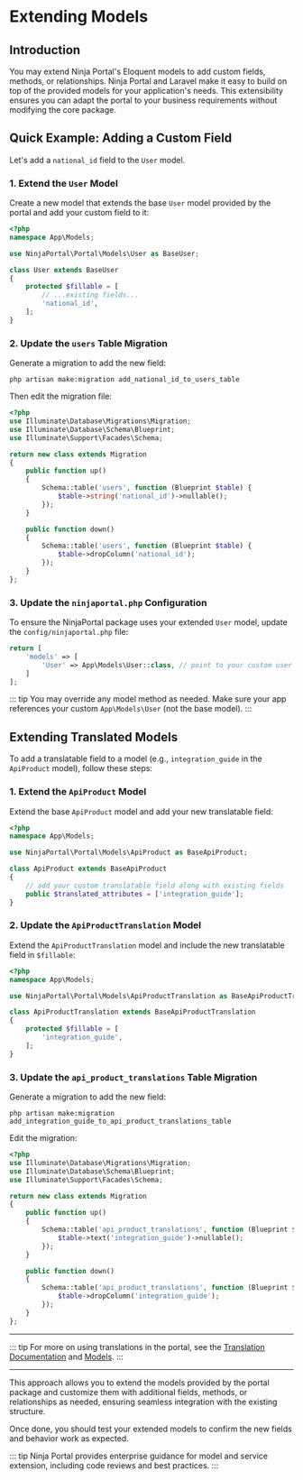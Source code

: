 # Extending Models

<!-- [[toc]] -->

## Introduction

You may extend Ninja Portal's Eloquent models to add custom fields, methods, or relationships. Ninja Portal and Laravel make it easy to build on top of the provided models for your application's needs. This extensibility ensures you can adapt the portal to your business requirements without modifying the core package.

## Quick Example: Adding a Custom Field

Let's add a `national_id` field to the `User` model.

### 1. Extend the `User` Model

Create a new model that extends the base `User` model provided by the portal and add your custom field to it:

```php
<?php
namespace App\Models;

use NinjaPortal\Portal\Models\User as BaseUser;

class User extends BaseUser
{
    protected $fillable = [
        // ...existing fields...
        'national_id',
    ];
}
````

### 2. Update the `users` Table Migration

Generate a migration to add the new field:

```shell
php artisan make:migration add_national_id_to_users_table
```

Then edit the migration file:

```php
<?php
use Illuminate\Database\Migrations\Migration;
use Illuminate\Database\Schema\Blueprint;
use Illuminate\Support\Facades\Schema;

return new class extends Migration
{
    public function up()
    {
        Schema::table('users', function (Blueprint $table) {
            $table->string('national_id')->nullable();
        });
    }

    public function down()
    {
        Schema::table('users', function (Blueprint $table) {
            $table->dropColumn('national_id');
        });
    }
};
```

### 3. Update the `ninjaportal.php` Configuration

To ensure the NinjaPortal package uses your extended `User` model, update the `config/ninjaportal.php` file:

```php
return [
    'models' => [
        'User' => App\Models\User::class, // point to your custom user model
    ]
];
```

::: tip
You may override any model method as needed. Make sure your app references your custom `App\Models\User` (not the base model).
:::

## Extending Translated Models

To add a translatable field to a model (e.g., `integration_guide` in the `ApiProduct` model), follow these steps:

### 1. Extend the `ApiProduct` Model

Extend the base `ApiProduct` model and add your new translatable field:

```php
<?php
namespace App\Models;

use NinjaPortal\Portal\Models\ApiProduct as BaseApiProduct;

class ApiProduct extends BaseApiProduct
{
    // add your custom translatable field along with existing fields
    public $translated_attributes = ['integration_guide'];
}
```

### 2. Update the `ApiProductTranslation` Model

Extend the `ApiProductTranslation` model and include the new translatable field in `$fillable`:

```php
<?php
namespace App\Models;

use NinjaPortal\Portal\Models\ApiProductTranslation as BaseApiProductTranslation;

class ApiProductTranslation extends BaseApiProductTranslation
{
    protected $fillable = [
        'integration_guide',
    ];
}
```

### 3. Update the `api_product_translations` Table Migration

Generate a migration to add the new field:

```shell
php artisan make:migration add_integration_guide_to_api_product_translations_table
```

Edit the migration:

```php
<?php
use Illuminate\Database\Migrations\Migration;
use Illuminate\Database\Schema\Blueprint;
use Illuminate\Support\Facades\Schema;

return new class extends Migration
{
    public function up()
    {
        Schema::table('api_product_translations', function (Blueprint $table) {
            $table->text('integration_guide')->nullable();
        });
    }

    public function down()
    {
        Schema::table('api_product_translations', function (Blueprint $table) {
            $table->dropColumn('integration_guide');
        });
    }
};
```

---

::: tip
For more on using translations in the portal, see the [Translation Documentation](/core/concepts/translation.md) and [Models](/core/concepts/models.md).
:::

---

This approach allows you to extend the models provided by the portal package and customize them with additional fields, methods, or relationships as needed, ensuring seamless integration with the existing structure.

Once done, you should test your extended models to confirm the new fields and behavior work as expected.

::: tip
Ninja Portal provides enterprise guidance for model and service extension, including code reviews and best practices.
:::
